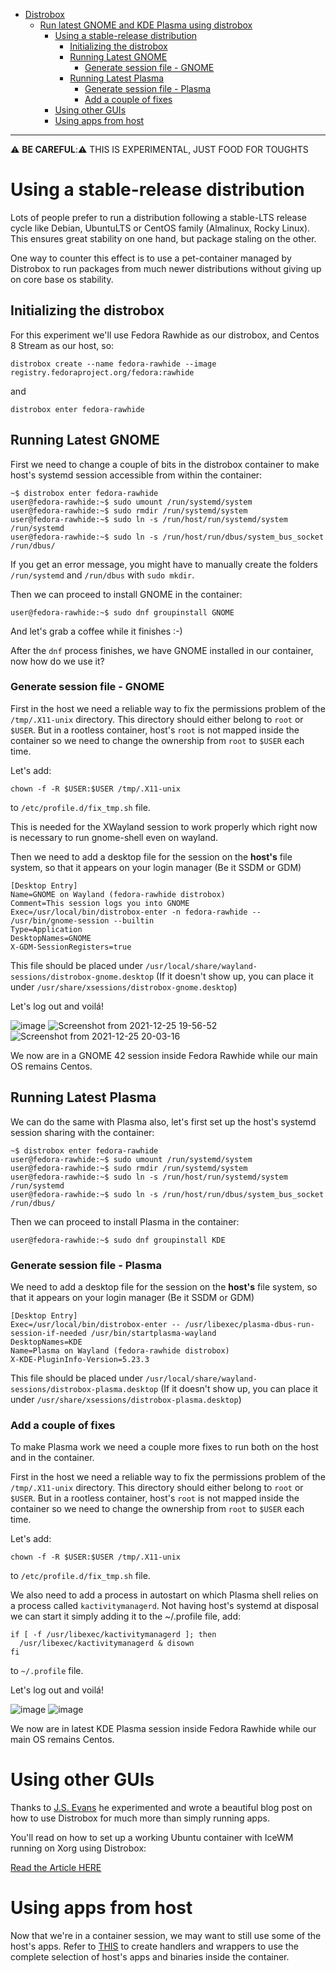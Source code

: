 - [Distrobox](../README.md)
  - [Run latest GNOME and KDE Plasma using distrobox](run_latest_gnome_kde_on_distrobox.md)
    - [Using a stable-release distribution](#using-a-stable-release-distribution)
      - [Initializing the distrobox](#initializing-the-distrobox)
      - [Running Latest GNOME](#running-latest-gnome)
        - [Generate session file - GNOME](#generate-session-file---gnome)
      - [Running Latest Plasma](#running-latest-plasma)
        - [Generate session file - Plasma](#generate-session-file---plasma)
        - [Add a couple of fixes](#add-a-couple-of-fixes)
    - [Using other GUIs](#using-other-guis)
    - [Using apps from host](#using-apps-from-host)

---

⚠️ **BE CAREFUL**:⚠️  THIS IS EXPERIMENTAL, JUST FOOD FOR TOUGHTS

# Using a stable-release distribution

Lots of people prefer to run a distribution following a stable-LTS release cycle
like Debian, UbuntuLTS or CentOS family (Almalinux, Rocky Linux).
This ensures great stability on one hand, but package staling on the other.

One way to counter this effect is to use a pet-container managed by Distrobox
to run packages from much newer distributions without giving up on core base os stability.

## Initializing the distrobox

For this experiment we'll use Fedora Rawhide as our distrobox, and Centos 8 Stream
as our host, so:

```shell
distrobox create --name fedora-rawhide --image registry.fedoraproject.org/fedora:rawhide
```

and

```shell
distrobox enter fedora-rawhide
```

## Running Latest GNOME

First we need to change a couple of bits in the distrobox container to make host's
systemd session accessible from within the container:

```shell
~$ distrobox enter fedora-rawhide
user@fedora-rawhide:~$ sudo umount /run/systemd/system
user@fedora-rawhide:~$ sudo rmdir /run/systemd/system
user@fedora-rawhide:~$ sudo ln -s /run/host/run/systemd/system /run/systemd
user@fedora-rawhide:~$ sudo ln -s /run/host/run/dbus/system_bus_socket /run/dbus/
```

If you get an error message, you might have to manually create the folders `/run/systemd` and `/run/dbus` with `sudo mkdir`.

Then we can proceed to install GNOME in the container:

```shell
user@fedora-rawhide:~$ sudo dnf groupinstall GNOME
```

And let's grab a coffee while it finishes :-)

After the `dnf` process finishes, we have GNOME installed in our container,
now how do we use it?

### Generate session file - GNOME

First in the host we need a reliable way to fix the permissions problem of the
`/tmp/.X11-unix` directory. This directory should either belong to `root` or
`$USER`. But in a rootless container, host's `root` is not mapped inside the
container so we need to change the ownership from `root` to `$USER` each time.

Let's add:

```shell
chown -f -R $USER:$USER /tmp/.X11-unix
```

to `/etc/profile.d/fix_tmp.sh` file.

This is needed for the XWayland session to work properly which right now is
necessary to run gnome-shell even on wayland.

Then we need to add a desktop file for the session on the **host's** file system,
so that it appears on your login manager (Be it SSDM or GDM)

```shell
[Desktop Entry]
Name=GNOME on Wayland (fedora-rawhide distrobox)
Comment=This session logs you into GNOME
Exec=/usr/local/bin/distrobox-enter -n fedora-rawhide -- /usr/bin/gnome-session --builtin
Type=Application
DesktopNames=GNOME
X-GDM-SessionRegisters=true
```

This file should be placed under `/usr/local/share/wayland-sessions/distrobox-gnome.desktop`
(If it doesn't show up, you can place it under `/usr/share/xsessions/distrobox-gnome.desktop`)

Let's log out and voilá!

![image](https://user-images.githubusercontent.com/598882/148703229-82905d23-f3d0-41bc-a048-d12cdf8066d0.png)
![Screenshot from 2021-12-25 19-56-52](https://user-images.githubusercontent.com/598882/147391814-cb49e7b8-64bc-4975-a8d1-93f6fb23f28b.png)
![Screenshot from 2021-12-25 20-03-16](https://user-images.githubusercontent.com/598882/147391867-ca29576b-8fb9-448c-a181-579482fb448d.png)

We now are in a GNOME 42 session inside Fedora Rawhide while our main OS remains
Centos.

## Running Latest Plasma

We can do the same with Plasma also, let's first set up the host's systemd session
sharing with the container:

```shell
~$ distrobox enter fedora-rawhide
user@fedora-rawhide:~$ sudo umount /run/systemd/system
user@fedora-rawhide:~$ sudo rmdir /run/systemd/system
user@fedora-rawhide:~$ sudo ln -s /run/host/run/systemd/system /run/systemd
user@fedora-rawhide:~$ sudo ln -s /run/host/run/dbus/system_bus_socket /run/dbus/
```

Then we can proceed to install Plasma in the container:

```shell
user@fedora-rawhide:~$ sudo dnf groupinstall KDE
```

### Generate session file - Plasma

We need to add a desktop file for the session on the **host's** file system,
so that it appears on your login manager (Be it SSDM or GDM)

```shell
[Desktop Entry]
Exec=/usr/local/bin/distrobox-enter -- /usr/libexec/plasma-dbus-run-session-if-needed /usr/bin/startplasma-wayland
DesktopNames=KDE
Name=Plasma on Wayland (fedora-rawhide distrobox)
X-KDE-PluginInfo-Version=5.23.3
```

This file should be placed under `/usr/local/share/wayland-sessions/distrobox-plasma.desktop`
(If it doesn't show up, you can place it under `/usr/share/xsessions/distrobox-plasma.desktop`)

### Add a couple of fixes

To make Plasma work we need a couple more fixes to run both on the host and in the container.

First in the host we need a reliable way to fix the permissions problem of the
`/tmp/.X11-unix` directory. This directory should either belong to `root` or
`$USER`. But in a rootless container, host's `root` is not mapped inside the
container so we need to change the ownership from `root` to `$USER` each time.

Let's add:

```shell
chown -f -R $USER:$USER /tmp/.X11-unix
```

to `/etc/profile.d/fix_tmp.sh` file.

We also need to add a process in autostart on which Plasma shell relies on a
process called `kactivitymanagerd`. Not having host's systemd at disposal we
can start it simply adding it to the ~/.profile file, add:

```shell
if [ -f /usr/libexec/kactivitymanagerd ]; then
  /usr/libexec/kactivitymanagerd & disown
fi
```

to `~/.profile` file.

Let's log out and voilá!

![image](https://user-images.githubusercontent.com/598882/148704789-3d799a85-51cc-4de7-9ee3-f54add4949bc.png)
![image](https://user-images.githubusercontent.com/598882/148705044-7271af0c-0675-42f8-9f45-ad20ec53deca.png)

We now are in latest KDE Plasma session inside Fedora Rawhide while our main OS remains
Centos.

# Using other GUIs

Thanks to [J.S. Evans](https://twitter.com/usenetnerd) he experimented and wrote a beautiful blog post
on how to use Distrobox for much more than simply running apps.

You'll read on how to set up a working Ubuntu container with IceWM running on Xorg using Distrobox:

[Read the Article HERE](https://cloudyday.tech.blog/2022/05/14/distrobox-is-awesome/)

# Using apps from host

Now that we're in a container session, we may want to still use some of the host's
apps. Refer to [THIS](execute_commands_on_host.md) to create handlers and wrappers
to use the complete selection of host's apps and binaries inside the container.
